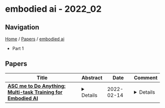 # embodied ai - 2022_02

## Navigation

[Home](https://lixin97.github.io/arXivRadar) / [Papers](https://lixin97.github.io/arXivRadar/papers) / [embodied ai](https://lixin97.github.io/arXivRadar/papers/embodied_ai)

- Part 1

## Papers

| **Title** | **Abstract** | **Date** | **Comment** |
| --- | --- | --- | --- |
| **[ASC me to Do Anything: Multi-task Training for Embodied AI](http://arxiv.org/abs/2202.06987v1)** | <details>Embodied AI has seen steady progress across a diverse set of independent tasks. While these varied tasks have different end goals, the basic skills required to complete them successfully overlap significantly. In this paper, our goal is to leverage these shared skills to learn to perform multiple tasks jointly. We propose Atomic Skill Completion (ASC), an approach for multi-task training for Embodied AI, where a set of atomic skills shared across multiple tasks are composed together to perform the tasks. The key to the success of this approach is a pre-training scheme that decouples learning of the skills from the high-level tasks making joint training effective. We use ASC to train agents within the AI2-THOR environment to perform four interactive tasks jointly and find it to be remarkably effective. In a multi-task setting, ASC improves success rates by a factor of 2x on Seen scenes and 4x on Unseen scenes compared to no pre-training. Importantly, ASC enables us to train a multi-task agent that has a 52% higher Success Rate than training 4 independent single task agents. Finally, our hierarchical agents are more interpretable than traditional black-box architectures.</details> | 2022-02-14 | <details>22 pages, 11 figures</details> |
